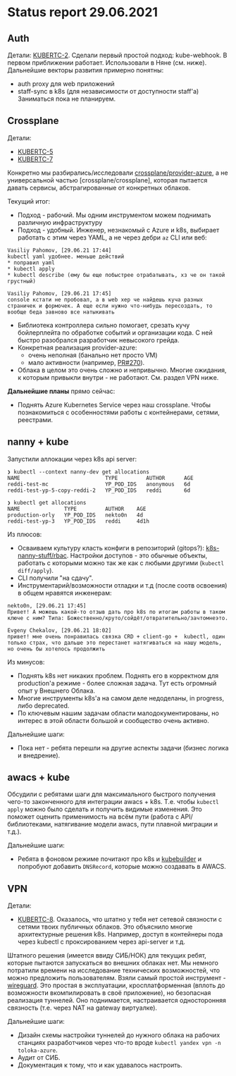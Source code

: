 # Status report 29.06.2021
## Auth
Детали: [KUBERTC-2](https://st.yandex-team.ru/KUBERTC-2).
Сделали первый простой подход: kube-webhook.
В первом приближении работает. Использовали в Няне (см. ниже). Дальнейшие векторы развития примерно понятны:
  * auth proxy для web приложений
  * staff-sync в k8s (для независимости от доступности staff'а)
Заниматься пока не планируем.

## Crossplane
Детали:
  * [KUBERTC-5](https://st.yandex-team.ru/KUBERTC-5)
  * [KUBERTC-7](https://st.yandex-team.ru/KUBERTC-7)

Конкретно мы разбирались/исследовали [crossplane/provider-azure](), а не универсальной частью [crossplane/crossplane], которая пытается давать сервисы, абстрагированные от конкретных облаков.

Текущий итог:
  * Подход - рабочий.
  Мы одним инструментом можем поднимать различную инфраструктуру
  * Подход - удобный.
  Инженер, незнакомый с Azure и k8s, выбирает работать с этим через YAML, а не через дебри `az` CLI или веб:
```
Vasiliy Pahomov, [29.06.21 17:44]
kubectl yaml удобнее. меньше действий
* поправил yaml
* kubectl apply
* kubectl describe (ему бы еще побыстрее отрабатывать, хз че он такой грустный)

Vasiliy Pahomov, [29.06.21 17:45]
console кстати не пробовал, а в web хер че найдешь куча разных страничек и формочек. А еще если нужно что-нибудь пересоздать, то вообще беда завново все натыкивать
```
  * Библиотека контроллера сильно помогает, срезать кучу бойлерплейта по обработке событий и организации кода.
  С ней быстро разобрался разработчик невысокого грейда.
  * Конкретная реализация provider-azure:
    * очень неполная (банально нет просто VM)
    * мало активности (например, [PR#270](https://github.com/crossplane/provider-azure/pull/270)).
  * Облака в целом это очень сложно и непривычно. Многие ожидания, к которым привыкли внутри - не работают. См. раздел VPN ниже.

**Дальнейшие планы** прямо сейчас:
  * Поднять Azure Kubernetes Service через наш crossplane. Чтобы познакомиться с особенностями работы с контейнерами, сетями, реестрами.

## nanny + kube
Запустили аллокации через k8s api server:
```
❯ kubectl --context nanny-dev get allocations
NAME                           TYPE         AUTHOR      AGE
reddi-test-mc                  YP_POD_IDS   anonymous   6d
reddi-test-yp-5-copy-reddi-2   YP_POD_IDS   reddi       6d

❯ kubectl get allocations
NAME              TYPE         AUTHOR    AGE
production-orly   YP_POD_IDS   nekto0n   4d
reddi-test-yp-3   YP_POD_IDS   reddi     4d1h
```
Из плюсов:
  * Осваиваем культуру класть конфиги в репозиторий (gitops?): [k8s-nanny-stuff/rbac](https://a.yandex-team.ru/arc/trunk/arcadia/infra/k8s-nanny-stuff/rbac).
  Настройки доступов - это обычные объекты, работать с которыми можно так же как с любыми другими (`kubectl diff/apply`).
  * CLI получили "на сдачу".
  * Инструментарий/возможности отладки и т.д (после соотв освоения) в общем нравятся инженерам:
```
nekto0n, [29.06.21 17:45]
Привет! А можешь какой-то отзыв дать про k8s по итогам работы в таком ключе с ним? Типа: Божественно/круто/сойдёт/отвратительно/зачтомнеэто.

Evgeny Chekalov, [29.06.21 18:02]
привет! мне очень понравилась связка CRD + client-go +  kubectl, один только страх, что дальше это перестанет натягиваться на нашу модель, но очень бы хотелось продолжить
```
Из минусов:
  * Поднять k8s нет никаких проблем. Поднять его в корректном для production'а режиме - более сложная задача.
  Тут есть огромный опыт у Внешнего Облака.
  * Многие инструменты k8s'а на самом деле недоделаны, in progress, либо deprecated.
  * По ключевым нашим задачам области малодокументированы, но интерес в этой области большой и сообщество очень активно.

Дальнейшие шаги:
  * Пока нет - ребята перешли на другие аспекты задачи (бизнес логика и внедрение).


## awacs + kube
Обсудили с ребятами шаги для максимального быстрого получения чего-то законченного для интеграции awacs + k8s. Т.е. чтобы `kubectl apply` можно было сделать и получить видимые изменения. Это поможет оценить применимость на всём пути (работа с API/библиотеками, натягивание модели awacs, пути плавной миграции и т.д.).

Дальнейшие шаги:
  * Ребята в фоновом режиме почитают про k8s и [kubebuilder](https://book.kubebuilder.io/) и попробуют добавить `DNSRecord`, которые можно создавать в AWACS.

## VPN
Детали:
  * [KUBERTC-8](https://st.yandex-team.ru/KUBERTC-8).
Оказалось, что штатно у тебя нет сетевой связности с сетями твоих публичных облаков. Это объяснило многие архитектурные решения k8s. Например, доступ в контейнеры пода через kubectl с проксированием через api-server и т.д.

Штатного решения (имеется ввиду СИБ/НОК) для текущих ребят, которые пытаются запускаться во внешних облаках нет. Мы немного потратили времени на исследование технических возможностей, что можно предложить пользователям. Взяли самый простой инструмент - [wireguard](https://www.wireguard.com/). Это простая в эксплуатации, кросплатформенная (вплоть до возможности вкомпилировать в своё приложение), но безопасная реализация туннелей. Оно поднимается, настраивается односторонняя связность (т.е. через NAT на gateway виртуалке).

Дальнейшие шаги:
  * Дизайн схемы настройки туннелей до нужного облака на рабочих станциях разработчиков через что-то вроде `kubectl yandex vpn -n toloka-azure`.
  * Аудит от СИБ.
  * Документация к тому, что и как удавалось настроить.
